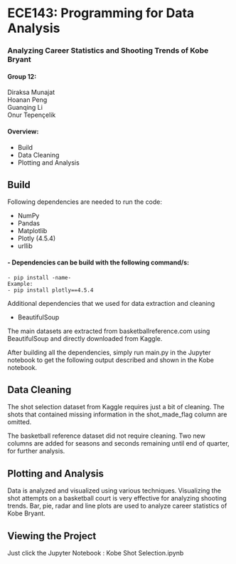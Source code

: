 # ECE143: Programming for Data Analysis
### Analyzing Career Statistics and Shooting Trends of Kobe Bryant 
#### Group 12:
  Diraksa Munajat  
  Hoanan Peng  
  Guanqing Li  
  Onur Tepençelik  

#### Overview:
- Build
- Data Cleaning
- Plotting and Analysis


## Build
Following dependencies are needed to run the code:
  - NumPy
  - Pandas
  - Matplotlib
  - Plotly (4.5.4)
  - urllib
  #### - Dependencies can be build with the following command/s:
    - pip install -name-
    Example:
    - pip install plotly==4.5.4

Additional dependencies that we used for data extraction and cleaning
  - BeautifulSoup
  
The main datasets are extracted from basketballreference.com using BeautifulSoup and directly downloaded from Kaggle.

After building all the dependencies, simply run main.py in the Jupyter notebook to get the following output described and shown in the Kobe notebook.
  
## Data Cleaning

The shot selection dataset from Kaggle requires just a bit of cleaning. The shots that contained missing information in the 
shot_made_flag column are omitted.

The basketball reference dataset did not require cleaning. Two new columns are added for seasons and seconds remaining until
end of quarter, for further analysis.

## Plotting and Analysis

Data is analyzed and visualized using various techniques. Visualizing the shot attempts on a basketball court is very effective
for analyzing shooting trends. Bar, pie, radar and line plots are used to analyze career statistics of Kobe Bryant.

## Viewing the Project

Just click the Jupyter Notebook : Kobe Shot Selection.ipynb
